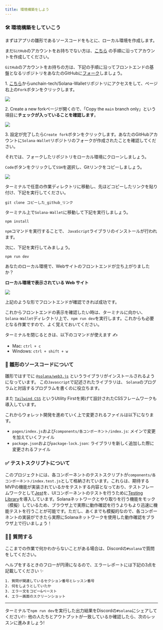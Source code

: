 ```yaml
---
title: 環境構築をしよう
---
```

### 🛠 環境構築をしていこう

まずはアプリの雛形であるソースコードをもとに、ローカル環境を作成します。

まだ`GitHub`のアカウントをお持ちでない方は、[こちら](https://qiita.com/okumurakengo/items/848f7177765cf25fcde0) の手順に沿ってアカウントを作成してください。

`GitHub`のアカウントをお持ちの方は、下記の手順に沿ってフロントエンドの基盤となるリポジトリをあなたのGitHubに[フォーク](https://denno-sekai.com/github-fork/)しましょう。

1\. [こちら](https://github.com/unchain-tech/Solana-Wallet.git)からunchain-tech/Solana-Walletリポジトリにアクセスをして、ページ右上の`Fork`ボタンをクリックします。

![](/images/Solana-Wallet/section-0/0_2_2.png)

2\. Create a new forkページが開くので、「Copy the `main` branch only」という項目に**チェックが入っていることを確認します**。

![](/images/Solana-Wallet/section-0/0_2_3.png)

3\. 設定が完了したら`Create fork`ボタンをクリックします。あなたのGitHubアカウントに`Solana-Wallet`リポジトリのフォークが作成されたことを確認してください。

それでは、フォークしたリポジトリをローカル環境にクローンしましょう。

`Code`ボタンをクリックして`SSH`を選択し、Gitリンクをコピーしましょう。

![](/images/Solana-Wallet/section-0/0_2_4.png)

ターミナルで任意の作業ディレクトリに移動し、先ほどコピーしたリンクを貼り付け、下記を実行してください。

```
git clone コピーした_github_リンク
```

ターミナル上で`Solana-Wallet`に移動して下記を実行しましょう。

```
npm install
```

`npm`コマンドを実行することで、 `JavaScript`ライブラリのインストールが行われます。

次に、下記を実行してみましょう。

```
npm run dev
```

あなたのローカル環境で、Webサイトのフロントエンドが立ち上がりましたか？

**ローカル環境で表示されている Web サイト**

![](/images/Solana-Wallet/section-0/0_2_1.png)

上記のような形でフロントエンドが確認できれば成功です。

これからフロントエンドの表示を確認したい時は、ターミナルに向かい、`Solana-Wallet`ディレクトリ上で、`npm run dev`を実行します。これからも必要となる作業ですので、よく覚えておいてください。

ターミナルを閉じるときは、以下のコマンドが使えます ✍️

- Mac: `ctrl + c`
- Windows: `ctrl + shift + w`

### 🎁 雛形のソースコードについて

雛形ではすでに [`@solana/web3.js`](https://solana-labs.github.io/solana-web3.js/index.html) というライブラリがインストールされるようになっています。 この`Javascript`で記述されたライブラリは、 `Solana`のプログラムと対話するプログラムを書くのに役立ちます。

また [`Tailwind CSS`](https://tailwindcss.com/) というUtility Firstを掲げて設計されたCSSフレームワークも導入しています。

これからウォレット開発を進めていく上で変更されるファイルは以下になります。

- `pages/index.js`および`components/各コンポーネント/index.js`: メインで変更を加えていくファイル
- `package.json`および`package-lock.json`: ライブラリを新しく追加した際に変更されるファイル

### ✅ テストスクリプトについて

このプロジェクトには、各コンポーネントのテストスクリプトが`components/各コンポーネント/index.test.js`として格納されています。これらは、期待するMVPの機能が実装されているかをテストする内容となっており、テストフレームワークとして[Jest](https://jestjs.io/ja/)を、UIコンポーネントのテストを行うために[Testing Library](https://testing-library.com/)を導入しています。Solanaネットワークとやり取りを行う機能をモック（模擬）しているため、ブラウザ上で実際に動作確認を行うよりもより迅速に機能テストを行うことが可能です。ただし、あくまでも模擬的なので、各コンポーネントの実装ができたら実際にSolanaネットワークを使用した動作確認をブラウザ上で行いましょう！

### 🙋‍♂️ 質問する

ここまでの作業で何かわからないことがある場合は、Discordの`#solana`で質問をしてください。

ヘルプをするときのフローが円滑になるので、エラーレポートには下記の3点を記載してください ✨

```
1. 質問が関連しているセクション番号とレッスン番号
2. 何をしようとしていたか
3. エラー文をコピー&ペースト
4. エラー画面のスクリーンショット
```

---

ターミナルで`npm run dev`を実行した出力結果をDiscordの`#solana`にシェアしてください!✨ 他の人たちとアウトプットが一致しているか確認したら、次のレッスンに進みましょう!

